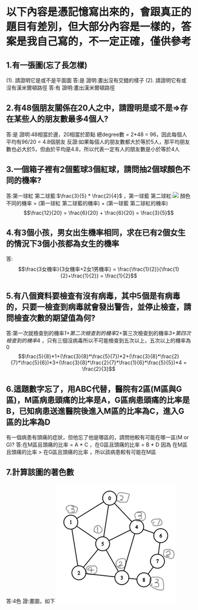 # 以下內容是憑記憶寫出來的，會跟真正的題目有差別，但大部分內容是一樣的，答案是我自己寫的，不一定正確，僅供參考
## 1.有一張圖(忘了長怎樣)
(1). 請證明它是或不是平面圖 答:是 證明:畫出沒有交錯的樣子
(2). 請證明它有或沒有漢米爾頓路徑 答:有 證明:畫出漢米爾頓路徑
## 2.有48個朋友關係在20人之中，請證明是或不是=>存在某些人的朋友數最多4個人?
答:是
證明:48相當於邊，20相當於節點 總degree數 = 2*48 = 96，因此每個人平均有96/20 = 4.8個朋友
反證:如果每個人的朋友數都大於等於5人，那平均朋友數也必大於5，但由於平均是4.8，所以代表一定有人的朋友數是小於等於4人
## 3.一個箱子裡有2個藍球3個紅球，請問抽2個球顏色不同的機率?

答:第一球紅 第二球藍:$\frac{3}{5} * \frac{2}{4}$ ，第一球藍 第二球紅:<img src="https://render.githubusercontent.com/render/math?math=\frac{2}{5} * \frac{3}{4}">
顏色不同的機率 = (第一球紅 第二球藍的機率) + (第一球藍 第二球紅的機率)
$$\frac{12}{20} = \frac{6}{20} + \frac{6}{20} = \frac{3}{5}$$
## 4.有3個小孩，男女出生機率相同，求在已有2個女生的情況下3個小孩都為女生的機率
答:$$\frac{3女機率}{3女機率+2女1男機率} = \frac{\frac{1}{2}}{\frac{1}{2}+\frac{1}{2}} = \frac{1}{2}$$
## 5.有八個資料要檢查有沒有病毒，其中5個是有病毒的，只要一檢查到病毒就會發出警告，並停止檢查，請問檢查次數的期望值為何?
答:第一次就檢查到的機率*1+第二次檢查到的機率*2+第三次檢查到的機率*3+第四次檢查到的機率*4 ，只有三個沒病毒所以不可能檢查到五次以上，五次以上的機率為0
$$\frac{5}{8}*1+(\frac{3}{8}*\frac{5}{7})*2+(\frac{3}{8}*\frac{2}{7}*\frac{5}{6})*3+(\frac{3}{8}*\frac{2}{7}*\frac{1}{6}*\frac{5}{5})*4 = \frac{2}{3}$$
## 6.這題數字忘了，用ABC代替，醫院有2區(M區與G區)，M區病患頭痛的比率是A，G區病患頭痛的比率是B，已知病患送進醫院後進入M區的比率為C，進入G區的比率為D
有一個病患有頭痛的症狀，但他忘了他是哪區的，請問他較有可能在哪一區(M or G)?
答:在M區且頭痛的比率 = A * C ，在G區且頭痛的比率 = B * D
因為 在M區且頭痛的比率 > 在G區且頭痛的比率 ，所以該病患較有可能在M區
## 7.計算該圖的著色數
答:4色 證:畫圖，如下
![](Inkedgraph_LI.jpg)
